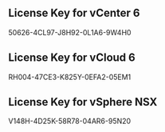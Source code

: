 ## License Key for vCenter 6
50626-4CL97-J8H92-0L1A6-9W4H0

## License Key for vCloud 6
RH004-47CE3-K825Y-0EFA2-05EM1

## License Key for vSphere NSX
V148H-4D25K-58R78-04AR6-95N20

